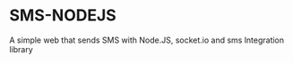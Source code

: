 # SMS-NODEJS
A simple web that sends SMS with Node.JS, socket.io and sms lntegration library







